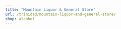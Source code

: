 ```yaml
---
title: "Mountain Liquor & General Store"
url: /trinidad/mountain-liquor-and-general-store/
shop: alcohol
---
```

